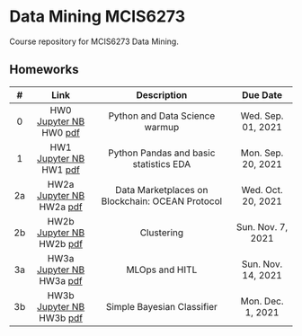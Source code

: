 # Data Mining MCIS6273
Course repository for MCIS6273 Data Mining.


## Homeworks

| # | Link | Description | Due Date |
|:-:|:----:|:-----------:|:--------:|
| 0 | HW0 [Jupyter NB](./homework/hw0/hw0.ipynb)<br/> HW0 [pdf](./homework/hw0/hw0.pdf) | Python and Data Science warmup | Wed. Sep. 01, 2021 |
| 1 | HW1 [Jupyter NB](./homework/hw1/hw1.ipynb)<br/> HW1 [pdf](./homework/hw1/hw1.pdf) | Python Pandas and basic statistics EDA | Mon. Sep. 20, 2021 |
| 2a | HW2a [Jupyter NB](./homework/hw2a/hw2a.ipynb)<br/> HW2a [pdf](./homework/hw2a/hw2a.pdf) | Data Marketplaces on Blockchain: OCEAN Protocol | Wed. Oct. 20, 2021 |
| 2b | HW2b [Jupyter NB](./homework/hw2b/hw2b.ipynb)<br/> HW2b [pdf](./homework/hw2b/hw2b.pdf) | Clustering | Sun. Nov. 7, 2021 |
| 3a | HW3a [Jupyter NB](./homework/hw3a/hw3a.ipynb)<br/> HW3a [pdf](./homework/hw3a/hw3a.pdf) | MLOps and HITL | Sun. Nov. 14, 2021 |
| 3b | HW3b [Jupyter NB](./homework/hw3b/hw3b.ipynb)<br/> HW3b [pdf](./homework/hw3b/hw3b.pdf) | Simple Bayesian Classifier | Mon. Dec. 1, 2021 |

